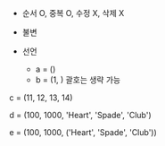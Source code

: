 - 순서 O, 중복 O, 수정 X, 삭제 X
- 불변

- 선언
	- a = ()
	- b = (1, ) 괄호는 생략 가능

c = (11, 12, 13, 14)

d = (100, 1000, 'Heart', 'Spade', 'Club')

e = (100, 1000, ('Heart', 'Spade', 'Club'))